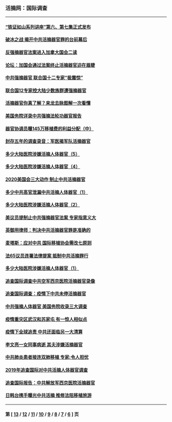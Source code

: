 ### 活摘网：国际调查
---
#### [“铁证如山系列讲座”第六、第七集正式发布](../../pages/nf5947/n13106287.md?09190430) 
#### [破冰之战 揭开中共活摘器官罪的台前幕后](../../pages/nf5947/n13082457.md?09190430) 
#### [反强摘器官法案进入加拿大国会二读](../../pages/nf5947/n13033450.md?09190430) 
#### [论坛：加国会通过法案终止活摘器官迫在眉睫](../../pages/nf5947/n13029839.md?09190430) 
#### [中共强摘器官 联合国十二专家“极震惊”](../../pages/nf5947/n13024313.md?09190430) 
#### [联合国12专家控大陆少数族群遭强摘器官](../../pages/nf5947/n13023877.md?09190430) 
#### [活摘器官你真了解？来龙去脉图解一次看懂](../../pages/nf5947/n13013820.md?09190430) 
#### [美国务院详录中共强摘法轮功器官报告](../../pages/nf5947/n12944519.md?09190430) 
#### [器官协调员曝145万移植费的利益分配（中）](../../pages/nf5947/n12894547.md?09190430) 
#### [封存五年的调查录音：军医揭军队活摘器官](../../pages/nf5947/n12798692.md?09190430) 
#### [多少大陆医院涉嫌活摘人体器官（5）](../../pages/nf5947/n12768383.md?09190430) 
#### [多少大陆医院涉嫌活摘人体器官（4）](../../pages/nf5947/n12664434.md?09190430) 
#### [2020美国会三大动作 制止中共活摘器官](../../pages/nf5947/n12682004.md?09190430) 
#### [多少中共高官泄漏中共活摘人体器官（1）](../../pages/nf5947/n12671234.md?09190430) 
#### [多少大陆医院涉嫌活摘人体器官（2）](../../pages/nf5947/n12655589.md?09190430) 
#### [美议员提制止中共强摘器官法案 专家指意义大](../../pages/nf5947/n12630561.md?09190430) 
#### [英御用律师：判决中共活摘器官罪是准确的](../../pages/nf5947/n12580740.md?09190430) 
#### [麦塔斯：应对中共 国际移植协会需改七原则](../../pages/nf5947/n12514711.md?09190430) 
#### [法65议员连署法律提案 抵制中共活摘罪行](../../pages/nf5947/n12437047.md?09190430) 
#### [多少大陆医院涉嫌活摘人体器官（1）](../../pages/nf5947/n12414284.md?09190430) 
#### [追查国际调查中共空军西京医院活摘器官录像](../../pages/nf5947/n12348837.md?09190430) 
#### [追查国际调查：疫情下中共未停活摘器官](../../pages/nf5947/n12273415.md?09190430) 
#### [中共强摘人体器官 美国务院收录三大调查](../../pages/nf5947/n12181488.md?09190430) 
#### [疫情重灾区武汉和苏家屯 有一惊人相似点](../../pages/nf5947/n12150824.md?09190430) 
#### [疫情下全球追责 中共还面临另一大清算](../../pages/nf5947/n12070397.md?09190430) 
#### [李文亮一女同事病逝 其夫涉嫌活摘器官](../../pages/nf5947/n11957882.md?09190430) 
#### [中共肺炎患者接连双肺移植 专家:令人担忧](../../pages/nf5947/n11945516.md?09190430) 
#### [2019年追查国际对中共活摘人体器官调查](../../pages/nf5947/n11917733.md?09190430) 
#### [追查国际报告：中共解放军西京医院活摘器官](../../pages/nf5947/n11838359.md?09190430) 
#### [日韩台携手曝光中共活摘 推修法阻移植旅游](../../pages/nf5947/n11712046.md?09190430) 

---
#### 第 [ [13](./13.md?09190430) / [12](./12.md?09190430) / [11](./11.md?09190430) / [10](./10.md?09190430) / [9](./9.md?09190430) / [8](./8.md?09190430) / [7](./7.md?09190430) / [6](./6.md?09190430) ] 页
